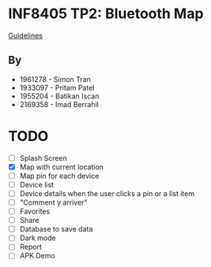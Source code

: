 # INF8405 TP2: Bluetooth Map

[Guidelines](INF8405%20-%20TP2%20-%20H2023.pdf)

## By

* 1961278 - Simon Tran
* 1933097 - Pritam Patel
* 1955204 - Batikan Iscan
* 2169358 - Imad Berrahil


# TODO

* [ ] Splash Screen
* [x] Map with current location
* [ ] Map pin for each device
* [ ] Device list
* [ ] Device details when the user clicks a pin or a list item
* [ ] "Comment y arriver"
* [ ] Favorites
* [ ] Share
* [ ] Database to save data
* [ ] Dark mode
* [ ] Report
* [ ] APK Demo
